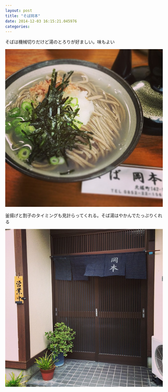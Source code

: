 ```yaml
---
layout: post
title: "そば岡本"
date: 2014-12-03 16:15:21.045976
categories: 
---
```


そばは機械切りだけど湯のとろりが好ましい。味もよい

![そばは機械切りだけど湯のとろりが好ましい。味もよい](/assets/images/201409/1389789_777835448942844_414661785_n.jpg)

釜揚げと割子のタイミングも見計らってくれる。そば湯はやかんでたっぷりくれる

![釜揚げと割子のタイミングも見計らってくれる。そば湯はやかんでたっぷりくれる](/assets/images/201409/10706749_1464793907118576_1750499375_n.jpg)


